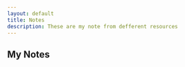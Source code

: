 ```yaml
---
layout: default
title: Notes
description: These are my note from defferent resources
---
```


## My Notes